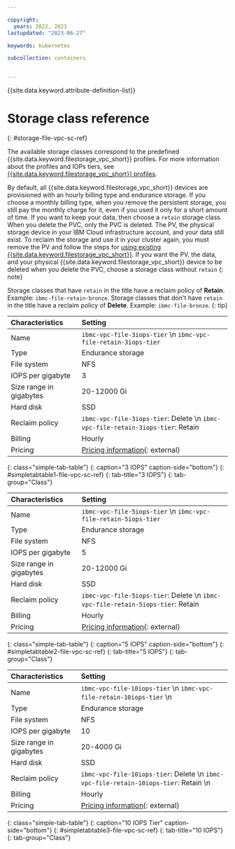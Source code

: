 ```yaml
---

copyright: 
  years: 2022, 2023
lastupdated: "2023-06-27"

keywords: kubernetes

subcollection: containers


---
```


{{site.data.keyword.attribute-definition-list}}




# Storage class reference
{: #storage-file-vpc-sc-ref}

The available storage classes correspond to the predefined {{site.data.keyword.filestorage_vpc_short}} profiles. For more information about the profiles and IOPs tiers, see [{{site.data.keyword.filestorage_vpc_short}} profiles](/docs/vpc?topic=vpc-file-storage-profiles).

By default, all {{site.data.keyword.filestorage_vpc_short}} devices are provisioned with an hourly billing type and endurance storage.
If you choose a monthly billing type, when you remove the persistent storage, you still pay the monthly charge for it, even if you used it only for a short amount of time. If you want to keep your data, then choose a `retain` storage class. When you delete the PVC, only the PVC is deleted. The PV, the physical storage device in your IBM Cloud infrastructure account, and your data still exist. To reclaim the storage and use it in your cluster again, you must remove the PV and follow the steps for [using existing {{site.data.keyword.filestorage_vpc_short}}](/docs/containers?topic=containers-storage-file-vpc-apps). If you want the PV, the data, and your physical {{site.data.keyword.filestorage_vpc_short}} device to be deleted when you delete the PVC, choose a storage class without `retain`
{: note}


Storage classes that have `retain` in the title have a reclaim policy of **Retain**. Example: `ibmc-file-retain-bronze`. Storage classes that don't have `retain` in the title have a reclaim policy of **Delete**. Example: `ibmc-file-bronze`.
{: tip}

| Characteristics | Setting|
|:-----------------|:-----------------|
| Name | `ibmc-vpc-file-3iops-tier`  \n `ibmc-vpc-file-retain-3iops-tier` |
| Type | Endurance storage|
| File system | NFS |
| IOPS per gigabyte | 3 |
| Size range in gigabytes | 20-12000 Gi|
| Hard disk | SSD|
| Reclaim policy | `ibmc-vpc-file-3iops-tier`: Delete  \n `ibmc-vpc-file-retain-3iops-tier`: Retain |
| Billing | Hourly|
| Pricing | [Pricing information](https://cloud.ibm.com/cloud-storage/file/order){: external}|
{: class="simple-tab-table"}
{: caption="3 IOPS" caption-side="bottom"}
{: #simpletabtable1-file-vpc-sc-ref}
{: tab-title="3 IOPS"}
{: tab-group="Class"}

| Characteristics | Setting|
|:-----------------|:-----------------|
| Name | `ibmc-vpc-file-5iops-tier`  \n `ibmc-vpc-file-retain-5iops-tier` |
| Type | Endurance storage |
| File system | NFS |
| IOPS per gigabyte | 5 |
| Size range in gigabytes | 20-12000 Gi |
| Hard disk | SSD|
| Reclaim policy | `ibmc-vpc-file-5iops-tier`: Delete  \n `ibmc-vpc-file-retain-5iops-tier`: Retain |
| Billing | Hourly|
| Pricing | [Pricing information](https://cloud.ibm.com/vpc-ext/provision/vs){: external} |
{: class="simple-tab-table"}
{: caption="5 IOPS" caption-side="bottom"}
{: #simpletabtable2-file-vpc-sc-ref}
{: tab-title="5 IOPS"}
{: tab-group="Class"}

| Characteristics | Setting|
|:-----------------|:-----------------|
| Name | `ibmc-vpc-file-10iops-tier`  \n `ibmc-vpc-file-retain-10iops-tier`  \n |
| Type | Endurance storage|
| File system | NFS|
| IOPS per gigabyte | 10|
| Size range in gigabytes | 20-4000 Gi|
| Hard disk | SSD|
| Reclaim policy | `ibmc-vpc-file-10iops-tier`: Delete  \n `ibmc-vpc-file-retain-10iops-tier`: Retain   \n |
| Billing | Hourly|
| Pricing | [Pricing information](https://cloud.ibm.com/cloud-storage/file/order){: external}|
{: class="simple-tab-table"}
{: caption="10 IOPS Tier" caption-side="bottom"}
{: #simpletabtable3-file-vpc-sc-ref}
{: tab-title="10 IOPS"}
{: tab-group="Class"}


